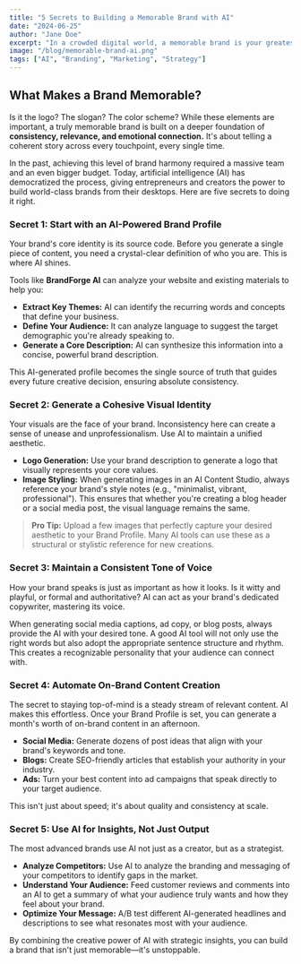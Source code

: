 ```yaml
---
title: "5 Secrets to Building a Memorable Brand with AI"
date: "2024-06-25"
author: "Jane Doe"
excerpt: "In a crowded digital world, a memorable brand is your greatest asset. Discover five powerful secrets to leveraging artificial intelligence to build a brand that stands out and resonates deeply with your audience."
image: "/blog/memorable-brand-ai.png"
tags: ["AI", "Branding", "Marketing", "Strategy"]
---
```


## What Makes a Brand Memorable?

Is it the logo? The slogan? The color scheme? While these elements are important, a truly memorable brand is built on a deeper foundation of **consistency, relevance, and emotional connection.** It's about telling a coherent story across every touchpoint, every single time.

In the past, achieving this level of brand harmony required a massive team and an even bigger budget. Today, artificial intelligence (AI) has democratized the process, giving entrepreneurs and creators the power to build world-class brands from their desktops. Here are five secrets to doing it right.

### Secret 1: Start with an AI-Powered Brand Profile

Your brand's core identity is its source code. Before you generate a single piece of content, you need a crystal-clear definition of who you are. This is where AI shines.

Tools like **BrandForge AI** can analyze your website and existing materials to help you:
- **Extract Key Themes:** AI can identify the recurring words and concepts that define your business.
- **Define Your Audience:** It can analyze language to suggest the target demographic you're already speaking to.
- **Generate a Core Description:** AI can synthesize this information into a concise, powerful brand description.

This AI-generated profile becomes the single source of truth that guides every future creative decision, ensuring absolute consistency.

### Secret 2: Generate a Cohesive Visual Identity

Your visuals are the face of your brand. Inconsistency here can create a sense of unease and unprofessionalism. Use AI to maintain a unified aesthetic.

- **Logo Generation:** Use your brand description to generate a logo that visually represents your core values.
- **Image Styling:** When generating images in an AI Content Studio, always reference your brand's style notes (e.g., "minimalist, vibrant, professional"). This ensures that whether you're creating a blog header or a social media post, the visual language remains the same.

> **Pro Tip:** Upload a few images that perfectly capture your desired aesthetic to your Brand Profile. Many AI tools can use these as a structural or stylistic reference for new creations.

### Secret 3: Maintain a Consistent Tone of Voice

How your brand speaks is just as important as how it looks. Is it witty and playful, or formal and authoritative? AI can act as your brand's dedicated copywriter, mastering its voice.

When generating social media captions, ad copy, or blog posts, always provide the AI with your desired tone. A good AI tool will not only use the right words but also adopt the appropriate sentence structure and rhythm. This creates a recognizable personality that your audience can connect with.

### Secret 4: Automate On-Brand Content Creation

The secret to staying top-of-mind is a steady stream of relevant content. AI makes this effortless. Once your Brand Profile is set, you can generate a month's worth of on-brand content in an afternoon.

- **Social Media:** Generate dozens of post ideas that align with your brand's keywords and tone.
- **Blogs:** Create SEO-friendly articles that establish your authority in your industry.
- **Ads:** Turn your best content into ad campaigns that speak directly to your target audience.

This isn't just about speed; it's about quality and consistency at scale.

### Secret 5: Use AI for Insights, Not Just Output

The most advanced brands use AI not just as a creator, but as a strategist.
- **Analyze Competitors:** Use AI to analyze the branding and messaging of your competitors to identify gaps in the market.
- **Understand Your Audience:** Feed customer reviews and comments into an AI to get a summary of what your audience truly wants and how they feel about your brand.
- **Optimize Your Message:** A/B test different AI-generated headlines and descriptions to see what resonates most with your audience.

By combining the creative power of AI with strategic insights, you can build a brand that isn't just memorable—it's unstoppable.
